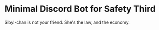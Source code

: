 # Minimal Discord Bot for Safety Third

Sibyl-chan is not your friend. She's the law, and the economy.
